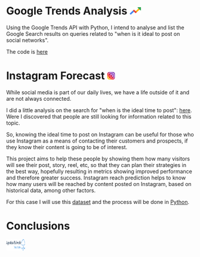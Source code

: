 # Google Trends Analysis <img src="https://github.com/AgosBal/Instagram-Reach/blob/40768e90852e0ed2c44aeb399a07167fcfb74aa5/img/Google%20Trends.png" width="30" height="20" alt="Google Trends">

Using the Google Trends API with Python, I intend to analyse and list the Google Search results on queries related to "when is it ideal to post on social networks".

The code is [here](Google.Search.Analysis.ipynb)


# Instagram Forecast <img src="https://github.com/AgosBal/Instagram-Reach/blob/4abb54adfbc157be97f828eeca8b7f0fb6075498/img/Instagram.png" width="20" height="20" alt="Instagram">
While social media is part of our daily lives, we have a life outside of it and are not always connected.

I did a little analysis on the search for "when is the ideal time to post": [here](Google.Search.Analysis.ipynb). Were I discovered that people are still looking for information related to this topic.

So, knowing the ideal time to post on Instagram can be useful for those who use Instagram as a means of contacting their customers and prospects, if they know their content is going to be of interest.

This project aims to help these people by showing them how many visitors will see their post, story, reel, etc, so that they can plan their strategies in the best way, hopefully resulting in metrics showing improved performance and therefore greater success. Instagram reach prediction helps to know how many users will be reached by content posted on Instagram, based on historical data, among other factors.

For this case I will use this [dataset](Instagram-Reach.csv) and the process will be done in [Python](Instagram.Forecast.ipynb).

# Conclusions


<img src="https://github.com/AgosBal/Instagram-Reach/blob/f6f05e95f905273ece8dd5b084917b661345f57b/img/agostina-balverde-high-resolution-logo-transparent.png" width="50" height="30" alt="Agostina Balverde logo">
